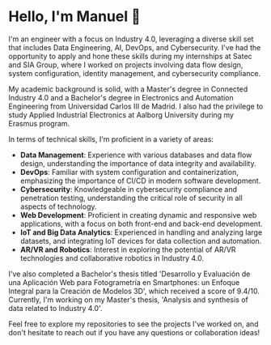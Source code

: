 # Hello, I'm Manuel 👋

I'm an engineer with a focus on Industry 4.0, leveraging a diverse skill set that includes Data Engineering, AI, DevOps, and Cybersecurity. I've had the opportunity to apply and hone these skills during my internships at Satec and SIA Group, where I worked on projects involving data flow design, system configuration, identity management, and cybersecurity compliance.

My academic background is solid, with a Master's degree in Connected Industry 4.0 and a Bachelor's degree in Electronics and Automation Engineering from Universidad Carlos III de Madrid. I also had the privilege to study Applied Industrial Electronics at Aalborg University during my Erasmus program.

In terms of technical skills, I'm proficient in a variety of areas:

- **Data Management**: Experience with various databases and data flow design, understanding the importance of data integrity and availability.
- **DevOps**: Familiar with system configuration and containerization, emphasizing the importance of CI/CD in modern software development.
- **Cybersecurity**: Knowledgeable in cybersecurity compliance and penetration testing, understanding the critical role of security in all aspects of technology.
- **Web Development**: Proficient in creating dynamic and responsive web applications, with a focus on both front-end and back-end development.
- **IoT and Big Data Analytics**: Experienced in handling and analyzing large datasets, and integrating IoT devices for data collection and automation.
- **AR/VR and Robotics**: Interest in exploring the potential of AR/VR technologies and collaborative robotics in Industry 4.0.

I've also completed a Bachelor's thesis titled 'Desarrollo y Evaluación de una Aplicación Web para Fotogrametría en Smartphones: un Enfoque Integral para la Creación de Modelos 3D', which received a score of 9.4/10. Currently, I'm working on my Master's thesis, 'Analysis and synthesis of data related to Industry 4.0'.

Feel free to explore my repositories to see the projects I've worked on, and don't hesitate to reach out if you have any questions or collaboration ideas!
<!---
ManuVS99/ManuVS99 is a ✨ special ✨ repository because its `README.md` (this file) appears on your GitHub profile.
You can click the Preview link to take a look at your changes.
--->
